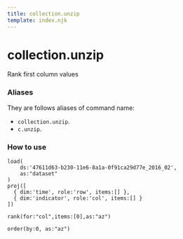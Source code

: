 ```yaml
---
title: collection.unzip
template: index.njk
---
```

# collection.unzip
Rank first column values

### Aliases
They are follows aliases of command name: 
+ ```collection.unzip```.
+ ```c.unzip```.


### How to use

```
load(
    ds:'47611d63-b230-11e6-8a1a-0f91ca29d77e_2016_02',
    as:"dataset"
)
proj([
  { dim:'time', role:'row', items:[] },
  { dim:'indicator', role:'col', items:[] }
])

rank(for:"col",items:[0],as:"az")

order(by:0, as:"az")
```

